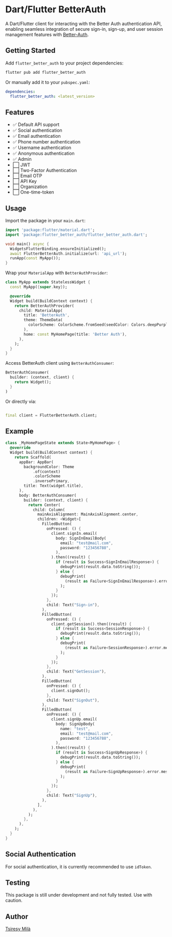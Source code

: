 # Dart/Flutter BetterAuth

A Dart/Flutter client for interacting with the Better Auth authentication API, enabling seamless
integration of secure sign-in, sign-up, and user session management features
with [Better-Auth](https://www.better-auth.com).

## Getting Started

Add `flutter_better_auth` to your project dependencies:

```sh
flutter pub add flutter_better_auth
```

Or manually add it to your `pubspec.yaml`:

```yaml
dependencies:
  flutter_better_auth: <latest_version>
```

## Features

- ✅ Default API support
- ✅ Social authentication
- ✅ Email authentication
- ✅ Phone number authentication
- ✅ Username authentication
- ✅ Anonymous authentication
- ✅ Admin
- ⬜ JWT
- ⬜ Two-Factor Authentication
- ⬜ Email OTP
- ⬜ API Key
- ⬜ Organization
- ⬜ One-time-token

## Usage

Import the package in your `main.dart`:

```dart
import 'package:flutter/material.dart';
import 'package:flutter_better_auth/flutter_better_auth.dart';

void main() async {
  WidgetsFlutterBinding.ensureInitialized();
  await FlutterBetterAuth.initialize(url: 'api_url');
  runApp(const MyApp());
}
```

Wrap your `MaterialApp` with `BetterAuthProvider`:

```dart
class MyApp extends StatelessWidget {
  const MyApp({super.key});

  @override
  Widget build(BuildContext context) {
    return BetterAuthProvider(
      child: MaterialApp(
        title: 'BetterAuth',
        theme: ThemeData(
          colorScheme: ColorScheme.fromSeed(seedColor: Colors.deepPurple),
        ),
        home: const MyHomePage(title: 'Better Auth'),
      ),
    );
  }
}
```

Access BetterAuth client using `BetterAuthConsumer`:

```dart
BetterAuthConsumer(
  builder: (context, client) {
    return Widget();
  }
)
```

Or directly via:

```dart

final client = FlutterBetterAuth.client;
```

## Example

```dart
class _MyHomePageState extends State<MyHomePage> {
  @override
  Widget build(BuildContext context) {
    return Scaffold(
      appBar: AppBar(
        backgroundColor: Theme
            .of(context)
            .colorScheme
            .inversePrimary,
        title: Text(widget.title),
      ),
      body: BetterAuthConsumer(
        builder: (context, client) {
          return Center(
            child: Column(
              mainAxisAlignment: MainAxisAlignment.center,
              children: <Widget>[
                FilledButton(
                  onPressed: () {
                    client.signIn.email(
                      body: SignInEmailBody(
                        email: "test@mail.com",
                        password: "123456788",
                      ),
                    ).then((result) {
                      if (result is Success<SignInEmailResponse>) {
                        debugPrint(result.data.toString());
                      } else {
                        debugPrint(
                          (result as Failure<SignInEmailResponse>).error.message,
                        );
                      }
                    });
                  },
                  child: Text("Sign-in"),
                ),
                FilledButton(
                  onPressed: () {
                    client.getSession().then((result) {
                      if (result is Success<SessionResponse>) {
                        debugPrint(result.data.toString());
                      } else {
                        debugPrint(
                          (result as Failure<SessionResponse>).error.message,
                        );
                      }
                    });
                  },
                  child: Text("GetSession"),
                ),
                FilledButton(
                  onPressed: () {
                    client.signOut();
                  },
                  child: Text("SignOut"),
                ),
                FilledButton(
                  onPressed: () {
                    client.signUp.email(
                      body: SignUpBody(
                        name: "test",
                        email: "test@mail.com",
                        password: "123456788",
                      ),
                    ).then((result) {
                      if (result is Success<SignUpResponse>) {
                        debugPrint(result.data.toString());
                      } else {
                        debugPrint(
                          (result as Failure<SignUpResponse>).error.message,
                        );
                      }
                    });
                  },
                  child: Text("SignUp"),
                ),
              ],
            ),
          );
        },
      ),
    );
  }
}
```

## Social Authentication

For social authentication, it is currently recommended to use `idToken`.

## Testing

This package is still under development and not fully tested. Use with caution.

## Author

[Tsiresy Milà](https://tsiresymila.vercel.app)